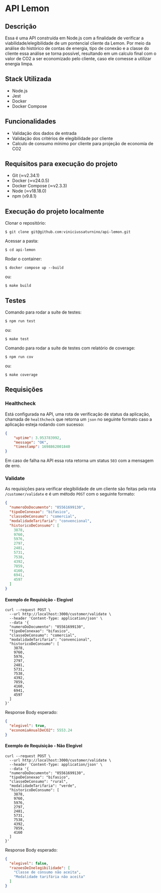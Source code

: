 # API Lemon

## Descrição

Essa é uma API construída em Node.js com a finalidade de verificar a
viabilidade/elegibilidade de um pontencial cliente da Lemon. Por meio
da análise do histórico de contas de energia, tipo de conexão e a classe
do cliente essa análise se torna possível, resultando em um calculo final
com o valor de CO2 a ser economizado pelo cliente, caso ele comesse a
utilizar energia limpa.

## Stack Utilizada

- Node.js
- Jest
- Docker
- Docker Compose

## Funcionalidades

- Validação dos dados de entrada
- Validação dos critérios de elegibilidade por cliente
- Calculo de consumo mínimo por cliente para projeção de economia de CO2

## Requisitos para execução do projeto

- Git (≃v2.34.1)
- Docker (≃v24.0.5)
- Docker Compose (≃v2.3.3)
- Node (≃v18.18.0)
- npm (v9.8.1)

## Execução do projeto localmente

Clonar o repositório:

```shell
$ git clone git@github.com:viniciussaturnino/api-lemon.git
```
Acessar a pasta:

```shell
$ cd api-lemon
```
Rodar o container:

```shell
$ docker compose up --build
```
ou:

```shell
$ make build
```

## Testes

Comando para rodar a suíte de testes:

```shell
$ npm run test
```
ou:

```shell
$ make test
```

Comando para rodar a suíte de testes com relatório de coverage:

```shell
$ npm run cov
```
ou:

```shell
$ make coverage
```

## Requisições

### Healthcheck

Está configurada na API, uma rota de verificação de status da aplicação, chamada
de `healthcheck` que retorna um `json` no seguinte formato caso a aplicação esteja
rodando com sucesso:

```json
{
	"uptime": 3.953783992,
	"message": "OK",
	"timestamp": 1698862001840
}
```

Em caso de falha na API essa rota retorna um status `503` com a
mensagem de erro.

### Validate

As requisições para verificar elegibilidade de um cliente são feitas pela rota
`/customer/validate` e é um método `POST` com o seguinte formato:

```json
{
  "numeroDoDocumento": "05561699130",
  "tipoDeConexao": "bifasico",
  "classeDeConsumo": "comercial",
  "modalidadeTarifaria": "convencional",
  "historicoDeConsumo": [
    3878,
    9760,
    5976,
    2797,
    2481,
    5731,
    7538,
    4392,
    7859,
    4160,
    6941,
    4597
  ]
}
```

#### Exemplo de Requisição - Elegível

```curl
curl --request POST \
  --url http://localhost:3000/customer/validate \
  --header 'Content-Type: application/json' \
  --data '{
  "numeroDoDocumento": "05561699130",
  "tipoDeConexao": "bifasico",
  "classeDeConsumo": "comercial",
  "modalidadeTarifaria": "convencional",
  "historicoDeConsumo": [
    3878,
    9760,
    5976,
    2797,
    2481,
    5731,
    7538,
    4392,
    7859,
    4160,
    6941,
    4597
  ]
}'
```

Response Body esperado:

```json
{
  "elegivel": true,
  "economiaAnualDeCO2": 5553.24
}
```

#### Exemplo de Requisição - Não Elegível

```curl
curl --request POST \
  --url http://localhost:3000/customer/validate \
  --header 'Content-Type: application/json' \
  --data '{
  "numeroDoDocumento": "05561699130",
  "tipoDeConexao": "bifasico",
  "classeDeConsumo": "rural",
  "modalidadeTarifaria": "verde",
  "historicoDeConsumo": [
    3878,
    9760,
    5976,
    2797,
    2481,
    5731,
    7538,
    4392,
    7859,
    4160
  ]
}'
```

Response Body esperado:

```json
{
  "elegivel": false,
  "razoesDeInelegibilidade": [
    "Classe de consumo não aceita",
    "Modalidade tarifária não aceita"
  ]
}
```
